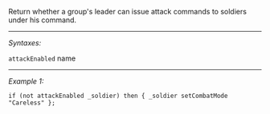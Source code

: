 Return whether a group's leader can issue attack commands to soldiers under his command.


---
*Syntaxes:*

`attackEnabled` name

---
*Example 1:*

```sqf
if (not attackEnabled _soldier) then { _soldier setCombatMode "Careless" };
```
